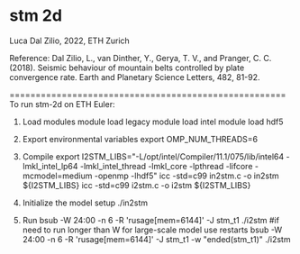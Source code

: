 # stm 2d

Luca Dal Zilio, 2022, ETH Zurich

Reference:
Dal Zilio, L., van Dinther, Y., Gerya, T. V., and Pranger, C. C. (2018). 
Seismic behaviour of mountain belts controlled by plate convergence rate. 
Earth and Planetary Science Letters, 482, 81-92.

=====================================================
To run stm-2d on ETH Euler:

1. Load modules
	module load legacy
	module load intel
	module load hdf5

2. Export environmental variables
	export OMP_NUM_THREADS=6

3. Compile
	export I2STM_LIBS="-L/opt/intel/Compiler/11.1/075/lib/intel64 -lmkl_intel_lp64 -lmkl_intel_thread -lmkl_core -lpthread -lifcore -mcmodel=medium -openmp -lhdf5"
	icc -std=c99 in2stm.c -o in2stm ${I2STM_LIBS} 
	icc -std=c99 i2stm.c -o i2stm ${I2STM_LIBS} 
	
4. Initialize the model setup
	./in2stm

5. Run 
	bsub -W 24:00 -n 6 -R 'rusage[mem=6144]' -J stm_t1 ./i2stm
	#if need to run longer than W for large-scale model use restarts
	bsub -W 24:00 -n 6 -R 'rusage[mem=6144]' -J stm_t1 -w "ended(stm_t1)" ./i2stm
